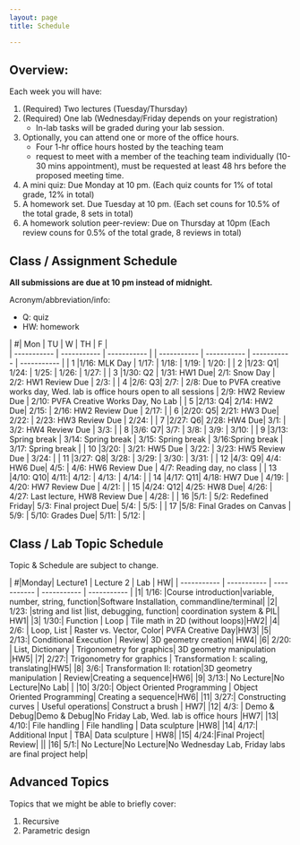 ```yaml
---
layout: page
title: Schedule

---
```

## Overview: 

Each week you will have: 
1. (Required) Two lectures (Tuesday/Thursday) 
2. (Required) One lab (Wednesday/Friday depends on your registration) 
	- In-lab tasks will be graded during your lab session.
3. Optionally, you can attend one or more of the office hours. 
	- Four 1-hr office hours hosted by the teaching team 
	- request to meet with a member of the teaching team individually (10-30 mins appointment), must be requested at least 48 hrs before the proposed meeting time.
4. A mini quiz: Due Monday at 10 pm. (Each quiz counts for 1% of total grade, 12% in total)
5. A homework set. Due Tuesday at 10 pm. (Each set couns for 10.5% of the total grade, 8 sets in total)
6. A homework solution peer-review: Due on Thursday at 10pm (Each review couns for 0.5% of the total grade, 8 reviews in total)


## Class / Assignment Schedule 

**All submissions are due at 10 pm instead of midnight.** 

Acronym/abbreviation/info: 

- Q: quiz 
- HW: homework 

| #| Mon |  TU | W | TH | F |  
| ----------- | ----------- |   ----------- | | ----------- | ----------- |   ----------- |    ----------- |
| 1 |1/16:   MLK Day |  1/17:   |  1/18: |  1/19:  | 1/20: |
| 2 |1/23:  Q1|  1/24: |  1/25: |  1/26:  |  1/27:  |
| 3 |1/30: Q2 |  1/31: HW1 Due|  2/1: Snow Day |  2/2: HW1 Review Due |  2/3:  |
| 4 |2/6:  Q3|  2/7: |  2/8: Due to PVFA creative works day, Wed. lab is office hours open to all sessions |  2/9:  HW2 Review Due |  2/10: PVFA Creative Works Day, No Lab  |
| 5 |2/13:  Q4|  2/14: HW2 Due|  2/15: |  2/16:  HW2 Review Due  |  2/17:  |
| 6 |2/20:  Q5|  2/21: HW3 Due|  2/22: |  2/23:   HW3 Review Due |  2/24:  |
| 7 |2/27: Q6|  2/28: HW4 Due|  3/1: |  3/2:   HW4 Review Due |  3/3:  |
| 8 |3/6:  Q7|  3/7:  |  3/8: |  3/9:  |  3/10:  |
| 9 |3/13:  Spring break | 3/14: Spring break  |  3/15: Spring break |  3/16:Spring break   |  3/17:  Spring break |
| 10 |3/20: | 3/21: HW5 Due |  3/22: |  3/23: HW5 Review Due  |  3/24:  |
| 11 |3/27:  Q8| 3/28: |  3/29: |  3/30: |  3/31:  |
| 12 |4/3:  Q9|  4/4: HW6 Due|  4/5: |  4/6:  HW6 Review Due |  4/7: Reading day, no class  |
| 13 |4/10:  Q10| 4/11:|  4/12: |  4/13: |  4/14:  |
| 14 |4/17:  Q11| 4/18:  HW7 Due |  4/19: |  4/20:  HW7 Review Due |  4/21:  |
| 15 |4/24:  Q12| 4/25: HW8 Due|  4/26: |  4/27: Last lecture, HW8 Review Due |  4/28:  |
| 16 |5/1:  |  5/2: Redefined Friday|  5/3: Final project Due|  5/4: |  5/5:  |
| 17 |5/8: Final Grades on Canvas |   5/9: |  5/10: Grades Due|  5/11:  |  5/12:  |



## Class / Lab Topic Schedule 
Topic & Schedule are subject to change. 



| #|Monday| Lecture1 | Lecture 2 | Lab  | HW|
| ----------- | ----------- |   ----------- |  ----------- | ----------- | 
|1| 1/16: |Course introduction|variable, number, string, function|Software Installation, commandline/terminal| 
|2| 1/23: |string and list |list, debugging, function| coordination system & PIL| HW1|
|3| 1/30:| Function | Loop | Tile math in 2D (without loops)|HW2|
|4| 2/6: | Loop, List | Raster vs. Vector, Color| PVFA Creative Day|HW3|
|5| 2/13:| Conditional Execution | Review| 3D geometry creation| HW4|
|6| 2/20: | List, Dictionary  | Trigonometry for graphics| 3D geometry manipulation |HW5|
|7| 2/27:|  Trigonometry for graphics | Transformation I: scaling, translating|HW5|
|8| 3/6:| Transformation II: rotation|3D geometry manipulation | Review|Creating a sequence|HW6|
|9| 3/13:| No Lecture|No Lecture|No Lab| |
|10| 3/20:| Object Oriented Programming | Object Oriented Programming| Creating a sequence|HW6|
|11| 3/27:| Constructing curves | Useful operations| Construct a brush | HW7|
|12| 4/3: | Demo & Debug|Demo & Debug|No Friday Lab, Wed. lab is office hours |HW7|
|13| 4/10:| File handling | File handling | Data sculpture |HW8|
|14| 4/17:| Additional Input | TBA| Data sculpture | HW8|
|15| 4/24:|Final Project| Review| ||
|16| 5/1:| No Lecture|No Lecture|No Wednesday Lab, Friday labs are final project help| 


## Advanced Topics
Topics that we might be able to briefly cover: 
1. Recursive
2. Parametric design 



